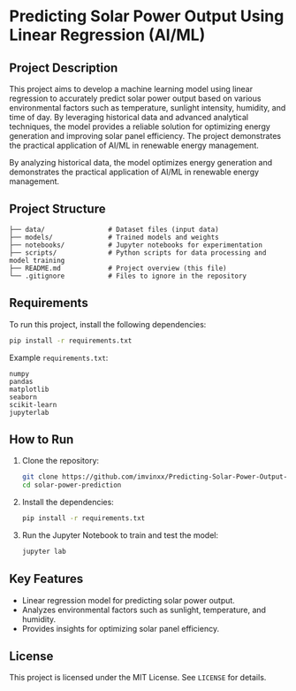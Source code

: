# Predicting Solar Power Output Using Linear Regression (AI/ML)

## Project Description
This project aims to develop a machine learning model using linear regression to accurately predict solar power output based on various environmental factors such as temperature, sunlight intensity, humidity, and time of day. By leveraging historical data and advanced analytical techniques, the model provides a reliable solution for optimizing energy generation and improving solar panel efficiency. The project demonstrates the practical application of AI/ML in renewable energy management.


By analyzing historical data, the model optimizes energy generation and demonstrates the practical application of AI/ML in renewable energy management.

## Project Structure
```
├── data/                # Dataset files (input data)
├── models/              # Trained models and weights
├── notebooks/           # Jupyter notebooks for experimentation
├── scripts/             # Python scripts for data processing and model training
├── README.md            # Project overview (this file)
└── .gitignore           # Files to ignore in the repository
```

## Requirements
To run this project, install the following dependencies:
```bash
pip install -r requirements.txt
```
Example `requirements.txt`:
```
numpy
pandas
matplotlib
seaborn
scikit-learn
jupyterlab
```

## How to Run
1. Clone the repository:
   ```bash
   git clone https://github.com/imvinxx/Predicting-Solar-Power-Output-Using-Linear-Regression.git
   cd solar-power-prediction
   ```
2. Install the dependencies:
   ```bash
   pip install -r requirements.txt
   ```
3. Run the Jupyter Notebook to train and test the model:
   ```bash
   jupyter lab
   ```

## Key Features
- Linear regression model for predicting solar power output.
- Analyzes environmental factors such as sunlight, temperature, and humidity.
- Provides insights for optimizing solar panel efficiency.


## License
This project is licensed under the MIT License. See `LICENSE` for details.
